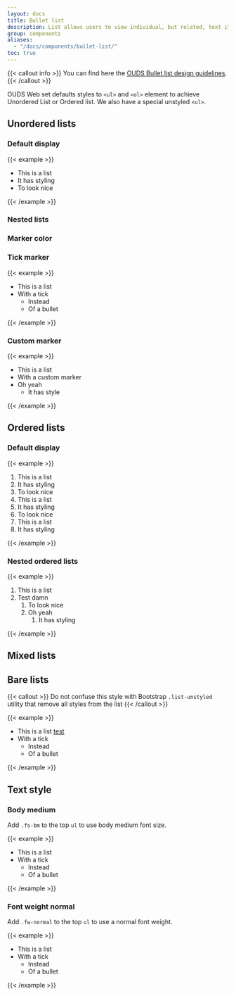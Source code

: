 ```yaml
---
layout: docs
title: Bullet list
description: List allows users to view individual, but related, text items grouped together.
group: components
aliases:
  - "/docs/components/bullet-list/"
toc: true
---
```


{{< callout info >}}
You can find here the [OUDS Bullet list design guidelines](https://unified-design-system.orange.com/472794e18/p/48a788-button).
{{< /callout >}}

OUDS Web set defaults styles to `<ul>` and `<ol>` element to achieve Unordered List or Ordered list. We also have a special unstyled `<ul>`.

## Unordered lists

### Default display

{{< example >}}
<ul>
    <li>This is a list</li>
    <li>It has styling</li>
    <li>To look nice</li>
</ul>
{{< /example >}}

### Nested lists

### Marker color

### Tick marker

{{< example >}}
<ul class="list-tick">
    <li>This is a list</li>
    <li>With a tick
      <ul>
        <li>Instead</li>
        <li>Of a bullet</li>
      </ul>
    </li>
</ul>
{{< /example >}}

### Custom marker

{{< example >}}
<ul style="--bs-custom-bullet-list-marker:url(&#34;data:image/svg+xml,%3Csvg xmlns='http://www.w3.org/2000/svg' width='20' height='20' viewBox='0 0 20 20'%3E%3Cpath fill-rule='evenodd' clip-rule='evenodd' d='M15.4736 9.51371L9.99987 15.5765L4.52643 9.51371L4.52363 9.51066C3.46358 8.33406 3.55828 6.52092 4.73488 5.46086C5.86857 4.4399 7.60326 4.48484 8.6821 5.56369C8.6849 5.56674 8.68769 5.56953 8.69048 5.57232L9.52761 6.36807L9.99987 6.82256L10.4721 6.36832L11.3095 5.57232C11.3121 5.56953 11.3151 5.56674 11.3179 5.56369C11.8547 5.02414 12.5846 4.72199 13.3456 4.72402C14.9292 4.72402 16.2132 6.00752 16.2135 7.59138C16.2135 8.30029 15.9509 8.98406 15.4764 9.51066L15.4736 9.51371ZM16.7254 4.21217C14.8698 2.35688 11.8692 2.34622 9.99992 4.17891C8.13091 2.34622 5.13025 2.35688 3.27471 4.21217C1.43897 6.04817 1.40876 9.00617 3.18508 10.8787L9.99992 18.3926L16.815 10.8787C18.5911 9.00617 18.5611 6.04817 16.7254 4.21217Z'/%3E%3C/svg%3E&#34;">
    <li>This is a list</li>
    <li>With a custom marker</li>
    <li>Oh yeah
      <ul>
        <li>It has style</li>
      </ul>
    </li>
</ul>
{{< /example >}}


## Ordered lists

### Default display

{{< example >}}

<ol>
    <li>This is a list</li>
    <li>It has styling</li>
    <li>To look nice</li>
    <li>This is a list</li>
    <li>It has styling</li>
    <li>To look nice</li>
    <li>This is a list</li>
    <li>It has styling</li>
</ol>

{{< /example >}}


### Nested ordered lists


{{< example >}}
<ol>
    <li>This is a list</li>
    <li>Test damn
      <ol>
        <li>To look nice</li>
        <li>Oh yeah
          <ol>
            <li>It has styling</li>
          </ol>
        </li>
      </ol>
    </li>
</ol>
{{< /example >}}

## Mixed lists

## Bare lists

{{< callout >}}
Do not confuse this style with Bootstrap `.list-unstyled` utility that remove all styles from the list
{{< /callout >}}

{{< example >}}
<ul class="list-bare">
    <li>This is a list <a href="#">test</a> </li>
    <li>With a tick
      <ul>
        <li>Instead</li>
        <li>Of a bullet</li>
      </ul>
    </li>
</ul>
{{< /example >}}

## Text style

### Body medium

Add `.fs-bm` to the top `ul` to use body medium font size.

{{< example >}}
<ul class="fs-bm">
    <li>This is a list</li>
    <li>With a tick
      <ul>
        <li>Instead</li>
        <li>Of a bullet</li>
      </ul>
    </li>
</ul>
{{< /example >}}

### Font weight normal

Add `.fw-normal` to the top `ul` to use a normal font weight.

{{< example >}}
<ul class="fw-normal">
    <li>This is a list</li>
    <li>With a tick
      <ul>
        <li>Instead</li>
        <li>Of a bullet</li>
      </ul>
    </li>
</ul>
{{< /example >}}